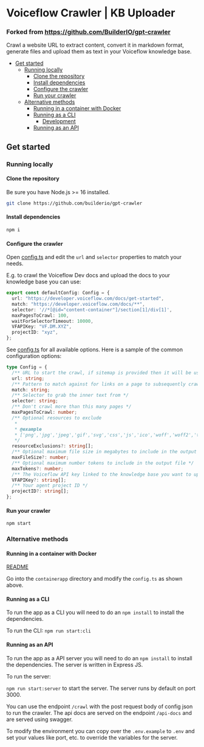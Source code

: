 # Voiceflow Crawler | KB Uploader <!-- omit from toc -->

### Forked from https://github.com/BuilderIO/gpt-crawler

Crawl a website URL to extract content, convert it in markdown format, generate files and upload them as text in your Voiceflow knowledge base.

- [Get started](#get-started)
  - [Running locally](#running-locally)
    - [Clone the repository](#clone-the-repository)
    - [Install dependencies](#install-dependencies)
    - [Configure the crawler](#configure-the-crawler)
    - [Run your crawler](#run-your-crawler)
  - [Alternative methods](#alternative-methods)
    - [Running in a container with Docker](#running-in-a-container-with-docker)
    - [Running as a CLI](#running-as-a-cli)
      - [Development](#development)
    - [Running as an API](#running-as-an-api)

## Get started

### Running locally

#### Clone the repository

Be sure you have Node.js >= 16 installed.

```sh
git clone https://github.com/builderio/gpt-crawler
```

#### Install dependencies

```sh
npm i
```

#### Configure the crawler

Open [config.ts](config.ts) and edit the `url` and `selector` properties to match your needs.

E.g. to crawl the Voiceflow Dev docs and upload the docs to your knowledge base you can use:

```ts
export const defaultConfig: Config = {
  url: "https://developer.voiceflow.com/docs/get-started",
  match: "https://developer.voiceflow.com/docs/**",
  selector: '//*[@id="content-container"]/section[1]/div[1]',
  maxPagesToCrawl: 100,
  waitForSelectorTimeout: 10000,
  VFAPIKey: "VF.DM.XYZ",
  projectID: "xyz",
};
```

See [config.ts](src/config.ts) for all available options. Here is a sample of the common configuration options:

```ts
type Config = {
  /** URL to start the crawl, if sitemap is provided then it will be used instead and download all pages in the sitemap */
  url: string;
  /** Pattern to match against for links on a page to subsequently crawl */
  match: string;
  /** Selector to grab the inner text from */
  selector: string;
  /** Don't crawl more than this many pages */
  maxPagesToCrawl: number;
  /** Optional resources to exclude
   *
   * @example
   * ['png','jpg','jpeg','gif','svg','css','js','ico','woff','woff2','ttf','eot','otf','mp4','mp3','webm','ogg','wav','flac','aac','zip','tar','gz','rar','7z','exe','dmg','apk','csv','xls','xlsx','doc','docx','pdf','epub','iso','dmg','bin','ppt','pptx','odt','avi','mkv','xml','json','yml','yaml','rss','atom','swf','txt','dart','webp','bmp','tif','psd','ai','indd','eps','ps','zipx','srt','wasm','m4v','m4a','webp','weba','m4b','opus','ogv','ogm','oga','spx','ogx','flv','3gp','3g2','jxr','wdp','jng','hief','avif','apng','avifs','heif','heic','cur','ico','ani','jp2','jpm','jpx','mj2','wmv','wma','aac','tif','tiff','mpg','mpeg','mov','avi','wmv','flv','swf','mkv','m4v','m4p','m4b','m4r','m4a','mp3','wav','wma','ogg','oga','webm','3gp','3g2','flac','spx','amr','mid','midi','mka','dts','ac3','eac3','weba','m3u','m3u8','ts','wpl','pls','vob','ifo','bup','svcd','drc','dsm','dsv','dsa','dss','vivo','ivf','dvd','fli','flc','flic','flic','mng','asf','m2v','asx','ram','ra','rm','rpm','roq','smi','smil','wmf','wmz','wmd','wvx','wmx','movie','wri','ins','isp','acsm','djvu','fb2','xps','oxps','ps','eps','ai','prn','svg','dwg','dxf','ttf','fnt','fon','otf','cab']
   */
  resourceExclusions?: string[];
  /** Optional maximum file size in megabytes to include in the output file */
  maxFileSize?: number;
  /** Optional maximum number tokens to include in the output file */
  maxTokens?: number;
  /** The Voiceflow API key linked to the knowledge base you want to update */
  VFAPIKey?: string[];
  /** Your agent project ID */
  projectID?: string[];
};
```

#### Run your crawler

```sh
npm start
```

### Alternative methods

#### Running in a container with Docker

[README](./containerapp/README.md)

Go into the `containerapp` directory and modify the `config.ts` as shown above.

#### Running as a CLI

To run the app as a CLI you will need to do an `npm install` to install the dependencies.

To run the CLI:
`npm run start:cli`

#### Running as an API

To run the app as a API server you will need to do an `npm install` to install the dependencies. The server is written in Express JS.

To run the server:

`npm run start:server` to start the server. The server runs by default on port 3000.

You can use the endpoint `/crawl` with the post request body of config json to run the crawler. The api docs are served on the endpoint `/api-docs` and are served using swagger.

To modify the environment you can copy over the `.env.example` to `.env` and set your values like port, etc. to override the variables for the server.



